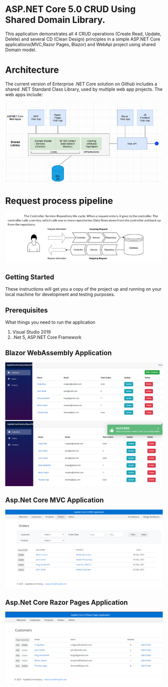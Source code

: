 # ASP.NET Core 5.0 CRUD Using Shared Domain Library.
This application demonstrates all 4 CRUD operations (Create Read, Update, Delete) and several CD (Clean Design) principles in a simple ASP.NET Core applications(MVC,Razor Pages, Blazor) and WebApi project using shared Domain model.

# Architecture

The current version of Enterprise .NET Core solution on Github includes a shared .NET Standard Class Library, used by multiple web app projects. The web apps include:

![Enterprise .NET Core Archicture: Web App + API](/design/architecture/architecturemain.jpg "Enterprise .NET Core Archicture: Web App + API")
# Request process pipeline

![Enterprise .NET Core Archicture request pipeline](/design/architecture/request_response_cycle.png "Enterprise .NET Core Archicture request pipeline")

## Getting Started

These instructions will get you a copy of the project up and running on your local machine for development and testing purposes. 

## Prerequisites

What things you need to run the application
  1. Visual Studio 2019
  2. .Net 5, ASP.NET Core Framework
 

## Blazor WebAssembly Application
![](/design/screenshots/blazor_crud.PNG "Blazor WebAssembly CRUD")
![](/design/screenshots/blazor_crud_scuss_toast.PNG "Blazor WebAssembly CRUD")

## Asp.Net Core MVC Application
![](/design/screenshots/MVC/mvc_Orders_crud.PNG "ASP.NET Core MVC Web Applicaiton CRUD")
## Asp.Net Core Razor Pages Application
![](/design/screenshots/razorpages/razorpages_crud.PNG "ASP.NET Core Razor Pages Web Applicaiton CRUD")
```

